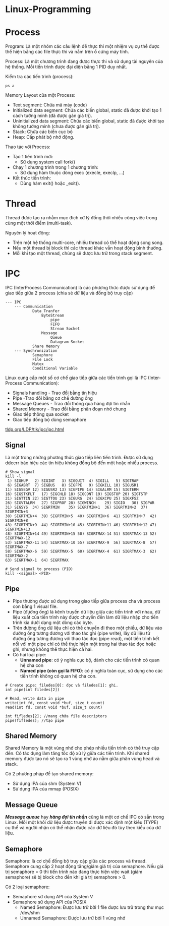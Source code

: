 # Linux-Programming

# Process

Program: Là một nhóm các câu lệnh để thực thi một nhiệm vụ cụ thể được thể hiện bằng các file thực thi và nằm trên ổ cứng máy tính.

Process: Là một chương trình đang được thực thi và sử dụng tài nguyên của hệ thống. Mỗi tiến trình được đại diện bằng 1 PID duy nhất.

Kiểm tra các tiến trình (process):

```
ps a
```

Memory Layout của một Process:

- Text segment: Chứa mã máy (code)
- Initialized data segment: Chứa các biến global, static đã được khởi tạo 1 cách tường minh (đã được gán giá trị).
- Uninitialized data segment: Chứa các biến global, static đã được khởi tạo không tường minh (chưa được gán giá trị).
- Stack: Chứa các biến cục bộ
- Heap: Cấp phát bộ nhớ động.

Thao tác với Process:

- Tạo 1 tiến trình mới:
    - Sử dụng system call fork()
- Chạy 1 chương trình trong 1 chương trình:
    - Sử dụng hàm thuộc dòng exec (execle, execlp, …)
- Kết thúc tiến trình:
    - Dùng hàm exit() hoặc _exit().

# Thread

Thread được tạo ra nhằm mục đích xử lý đồng thời nhiều công việc trong cùng một thời điểm (multi-task).

Nguyên lý hoạt động:

- Trên một hệ thống multi-core, nhiều thread có thể hoạt động song song.
- Nếu một thread bị block thì các thread khác vẫn hoạt động bình thường.
- Mỗi khi tạo một thread, chúng sẽ được lưu trữ trong stack segment.

# IPC

IPC (InterProcess Communication) là các phương thức được sử dụng để giao tiếp giữa 2 process (chia sẻ dữ liệu và đồng bộ truy cập)

```
--- IPC
    --- Communication
            Data Tranfer
                ByteStream
                    pipe
                    FIFO
                    Stream Socket
                Message
                    Queue
                    Datagram Socket
            Share Memory
    --- Synchronization
            Semaphore
            File Lock
            Mutex
            Conditional Variable
```

Linux cung cấp một số cơ chế giao tiếp giữa các tiến trình gọi là IPC (Inter-Process Communication):

- Signals handling - Trao đổi bằng tín hiệu
- Pipe -Trao đổi bằng cơ chế đường ống
- Message Queues - Trao đổi thông qua hàng đợi tin nhắn
- Shared Memory - Trao đổi bằng phân đoạn nhớ chung
- Giao tiếp thông qua socket
- Giao tiếp đồng bộ dùng semaphore

[tldp.org/LDP/tlk/ipc/ipc.html](https://tldp.org/LDP/tlk/ipc/ipc.html)

## Signal

Là một trong những phương thức giao tiếp liên tiến trình. Được sử dụng ddeerr báo hiệu các tín hiệu không đồng bộ đến một hoặc nhiều process.

```
# Show signal
kill -l
 1) SIGHUP	 2) SIGINT	 3) SIGQUIT	 4) SIGILL	 5) SIGTRAP
 6) SIGABRT	 7) SIGBUS	 8) SIGFPE	 9) SIGKILL	10) SIGUSR1
11) SIGSEGV	12) SIGUSR2	13) SIGPIPE	14) SIGALRM	15) SIGTERM
16) SIGSTKFLT	17) SIGCHLD	18) SIGCONT	19) SIGSTOP	20) SIGTSTP
21) SIGTTIN	22) SIGTTOU	23) SIGURG	24) SIGXCPU	25) SIGXFSZ
26) SIGVTALRM	27) SIGPROF	28) SIGWINCH	29) SIGIO	30) SIGPWR
31) SIGSYS	34) SIGRTMIN	35) SIGRTMIN+1	36) SIGRTMIN+2	37) SIGRTMIN+3
38) SIGRTMIN+4	39) SIGRTMIN+5	40) SIGRTMIN+6	41) SIGRTMIN+7	42) SIGRTMIN+8
43) SIGRTMIN+9	44) SIGRTMIN+10	45) SIGRTMIN+11	46) SIGRTMIN+12	47) SIGRTMIN+13
48) SIGRTMIN+14	49) SIGRTMIN+15	50) SIGRTMAX-14	51) SIGRTMAX-13	52) SIGRTMAX-12
53) SIGRTMAX-11	54) SIGRTMAX-10	55) SIGRTMAX-9	56) SIGRTMAX-8	57) SIGRTMAX-7
58) SIGRTMAX-6	59) SIGRTMAX-5	60) SIGRTMAX-4	61) SIGRTMAX-3	62) SIGRTMAX-2
63) SIGRTMAX-1	64) SIGRTMAX

# Send signal to process (PID)
kill -<signal> <PID>
```

## Pipe

- Pipe thường được sử dụng trong giao tiếp giữa process cha và process con bằng 1 visual file.
- Pipe (đường ống) là kênh truyền dữ liệu giữa các tiến trình với nhau, dữ liệu xuất của tiến trình này được chuyển đến làm dữ liệu nhập cho tiến trình kia dưới dạng một dòng các byte.
- Trên đường ống dữ liệu chỉ có thể chuyển đi theo một chiều, dữ liệu vào đường ống tương đương với thao tác ghi (pipe write), lấy dữ liệu từ đường ống tương đương với thao tác đọc (pipe read), một tiến trình kết nối với một pipe chỉ có thể thực hiện một trong hai thao tác đọc hoặc ghi, nhưng không thể thực hiện cả hai.
- Có hai loại pipe:
    - **Unnamed pipe**: có ý nghĩa cục bộ, dành cho các tiến trình có quan hệ cha con
    - **Named pipe (còn gọi là FIFO)**: có ý nghĩa toàn cục, sử dụng cho các tiến trình không có quan hệ cha con.

```
# Create pipe: filedes[0]: đọc và filedes[1]: ghi.
int pipe(int filedes[2])

# Read, write data in pipe
write(int fd, const void *buf, size_t count)
read(int fd, const void *buf, size_t count)

int fifledes[2]; //mang chứa file descriptors
pipe(fifledes); //tạo pipe
```

## Shared Memory

Shared Memory là một vùng nhớ cho phép nhiều tiến trình có thể truy cập đến. Có tác dụng làm tăng tốc độ xử lý giữa các tiến trình. Khi shared memory được tạo nó sẽ tạo ra 1 vùng nhớ ảo nằm giữa phân vùng head và stack.

Có 2 phương pháp để tạo shared memory:

- Sử dụng IPA của shm (System V)
- Sử dụng IPA của mmap (POSIX)

## Message Queue

***Message queue*** hay ***hàng đợi tin nhắn*** cũng là một cơ chế IPC có sẵn trong Linux. Mỗi một khối dữ liệu được truyền đi được xác định một kiểu (TYPE) cụ thể và người nhận có thể nhận được các dữ liệu đó tùy theo kiểu của dữ liệu. 

## Semaphore

Semaphore: là cơ chế đồng bộ truy cập giữa các process và thread. Semaphore cung cấp 2 hoạt động tăng/giảm giá trị của semaphore. Nếu giá trị semaphore = 0 thì tiến trình nào đang thực hiện việc wait (giảm semaphore) sẽ bị block cho đến khi giá trị semaphore > 0.

Có 2 loại semaphore:

- Semaphore sử dụng API của System V
- Semaphore sử dụng API của POSIX
    - Named Semaphore: Được lưu trữ bởi 1 file được lưu trữ trong thư mục /dev/shm
    - Unnamed Semaphore: Được lưu trữ bởi 1 vùng nhớ
